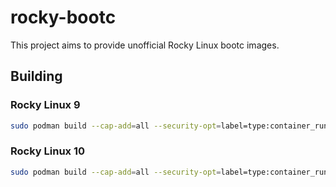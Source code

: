 # rocky-bootc

This project aims to provide unofficial Rocky Linux bootc images.

## Building

### Rocky Linux 9

```sh
sudo podman build --cap-add=all --security-opt=label=type:container_runtime_t --device /dev/fuse -t localhost/rocky-bootc:9 -f Containerfile.9 .
```

### Rocky Linux 10

```sh
sudo podman build --cap-add=all --security-opt=label=type:container_runtime_t --device /dev/fuse -t localhost/rocky-bootc:10 -f Containerfile.10 .
```
